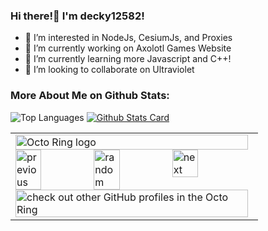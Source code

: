 ### Hi there!👋 I'm decky12582!

- 👀 I’m interested in NodeJs, CesiumJs, and Proxies
- 🔭 I’m currently working on Axolotl Games Website
- 🌱 I’m currently learning more Javascript and C++!
- 👯 I’m looking to collaborate on Ultraviolet

### More About Me on Github Stats:

![Top Languages](https://github-readme-stats.vercel.app/api/top-langs?username=decky12582-github&show-icons=true&theme=tokyonight&langs_count=6&hide=CoffeeScript) [![Github Stats Card](https://github-readme-stats.vercel.app/api?username=decky12582-github&show-icons=true&theme=tokyonight)](https://github.com/decky12582-github)


<table><tbody><tr><td><a href="https://octo-ring.com/"><img src="https://octo-ring.com/static/img/widget/top.png" width="99%" alt="Octo Ring logo" align="top"></a><br><a href="https://octo-ring.com/p/decky12582-github/prev"><img src="https://octo-ring.com/static/img/widget/prev.png" width="33%" alt="previous" align="top" title="previous profile"></a><a href="https://octo-ring.com/p/decky12582-github/random"><img src="https://octo-ring.com/static/img/widget/random.png" width="33%" alt="random" align="top" title="random profile"></a><a href="https://octo-ring.com/p/decky12582-github/next"><img src="https://octo-ring.com/static/img/widget/next.png" width="33%" alt="next" align="top" title="next profile"></a><br><a href="https://octo-ring.com/"><img src="https://octo-ring.com/static/img/widget/bottom.png" width="99%" alt="check out other GitHub profiles in the Octo Ring" align="top"></a></td></tr></tbody></table>
